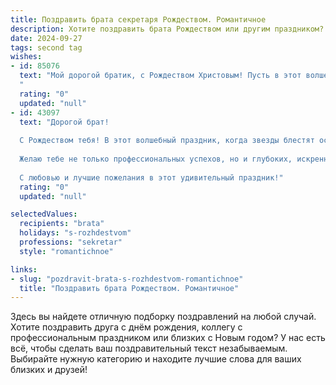```yaml
---
title: Поздравить брата секретаря Рождеством. Романтичное
description: Хотите поздравить брата Рождеством или другим праздником? Наш ИИ создаст незабываемое поздравление, а вы обязательно выделитесь среди других.  
date: 2024-09-27
tags: second tag
wishes:
- id: 85076
  text: "Мой дорогой братик, с Рождеством Христовым! Пусть в этот волшебный вечер, полный света и чудес, исполнятся все твои самые заветные желания.  Пусть твоя работа секретаря приносит не только удовлетворение, но и вдохновение, а в твоём сердце всегда царит любовь и мир, согревающие теплом, как рождественская звезда.  Я бесконечно люблю и ценю тебя!
  "
  rating: "0"
  updated: "null"
- id: 43097
  text: "Дорогой брат!
  
  С Рождеством тебя! В этот волшебный праздник, когда звезды блестят особенно ярко, а сердце наполняется теплом, хочу пожелать тебе, чтобы каждый день твоей жизни был таким же светлым, как рождественская ночь. Пусть твоя профессия секретаря приносит радость и вдохновение, а каждый новый проект становится шагом к достижениям, о которых ты мечтаешь.
  
  Желаю тебе не только профессиональных успехов, но и глубоких, искренних чувств, которые согреют душу в самые холодные дни. Пусть любовь и счастье всегда будут рядом, а уют рождественского вечера станет символом тепла и заботы в твоей жизни.
  
  С любовью и лучшие пожелания в этот удивительный праздник!"
  rating: "0"
  updated: "null"

selectedValues:
  recipients: "brata"
  holidays: "s-rozhdestvom"
  professions: "sekretar"
  style: "romantichnoe"

links:
- slug: "pozdravit-brata-s-rozhdestvom-romantichnoe"
  title: "Поздравить брата Рождеством. Романтичное"
---
```


Здесь вы найдете отличную подборку поздравлений на любой случай.
Хотите поздравить друга с днём рождения, коллегу с профессиональным праздником или близких с Новым годом? У нас есть всё, чтобы сделать ваш поздравительный текст незабываемым. Выбирайте нужную категорию и находите лучшие слова для ваших близких и друзей!
